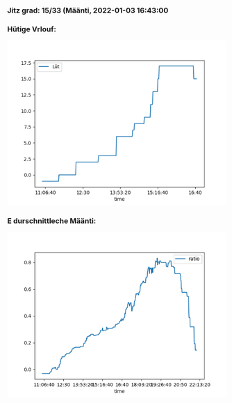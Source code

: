 ### Jitz grad: 15/33 (Määnti, 2022-01-03 16:43:00

### Hütige Vrlouf:
![Graph](Today.png)

### E durschnittleche Määnti:
![Graph](Määnti.png)
